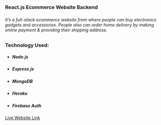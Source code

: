 <h3>React.js Ecommerce Website Backend<h3>
<h6>It’s a full-stack ecommerce website from where people can buy electronics gadgets and accessories. People also can order home delivery by making online payment & providing their shipping address.</h6>
<h3>Technology Used:</h3>
<ul>
    <li>
        <h5>Node.js</h5>
    </li>
    <li>
        <h5>Express.js</h5>
    </li>
    <li>
        <h5>MongoDB</h5>
    </li>
    <li>
        <h5>Heroku</h5>
    </li>
    <li>
        <h5>Firebase Auth</h5>
    </li>
</ul>
<a target="_blank" href="https://masrursakib-first-project.web.app/">Live Website Link </a>
